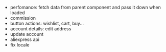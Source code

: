 - perfomance: fetch data from parent component and pass it down when loaded
- commission
- button actions: wishlist, cart, buy...
- account details: edit address
- update account
- aliexpress api
- fix locale

